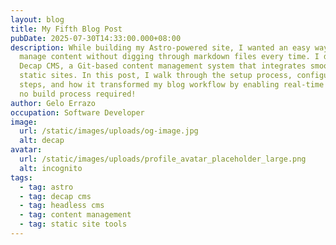 ```yaml
---
layout: blog
title: My Fifth Blog Post
pubDate: 2025-07-30T14:33:00.000+08:00
description: While building my Astro-powered site, I wanted an easy way to
  manage content without digging through markdown files every time. I discovered
  Decap CMS, a Git-based content management system that integrates smoothly with
  static sites. In this post, I walk through the setup process, configuration
  steps, and how it transformed my blog workflow by enabling real-time editing —
  no build process required!
author: Gelo Errazo
occupation: Software Developer
image:
  url: /static/images/uploads/og-image.jpg
  alt: decap
avatar:
  url: /static/images/uploads/profile_avatar_placeholder_large.png
  alt: incognito
tags:
  - tag: astro
  - tag: decap cms
  - tag: headless cms
  - tag: content management
  - tag: static site tools
---
```

